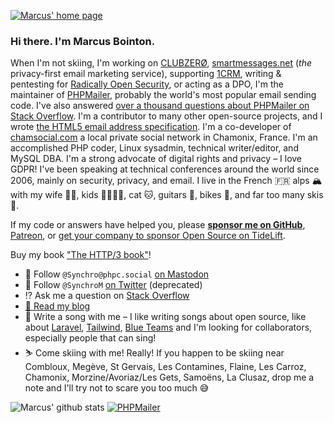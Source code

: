 [![Marcus' home page](https://marcus.bointon.com/wp-content/uploads/github-profile-banner.jpg)](https://marcus.bointon.com/)

### Hi there. I'm Marcus Bointon.

When I'm not skiing, I'm working on [CLUBZERØ](https://www.clubzero.co), [smartmessages.net](https://info.smartmessages.net/) (*the* privacy-first email marketing service), supporting [1CRM](https://www.syniah.com/), writing & pentesting for [Radically Open Security](https://radicallyopensecurity.com/), or acting as a DPO, I'm the maintainer of [PHPMailer](https://github.com/PHPMailer/PHPMailer), probably the world's most popular email sending code. I've also answered [over a thousand questions about PHPMailer on Stack Overflow](https://stackoverflow.com/search?q=user:333340+[phpmailer]). I'm a contributor to many other open-source projects, and I wrote [the HTML5 email address specification](https://www.whatwg.org/specs/web-apps/current-work/#e-mail-state-(type=email)). I'm a co-developer of [chamsocial.com](https://chamsocial.com/) a local private social network in Chamonix, France. I'm an accomplished PHP coder, Linux sysadmin, technical writer/editor, and MySQL DBA. I'm a strong advocate of digital rights and privacy – I love GDPR! I've been speaking at technical conferences around the world since 2006, mainly on security, privacy, and email. I live in the French 🇫🇷 alps 🏔 with my wife 👩🏻, kids 👦🏼👧🏻, cat 🐱, guitars 🎸, bikes 🚵, and far too many skis 🎿.

If my code or answers have helped you, please [**sponsor me on GitHub**](https://github.com/sponsors/Synchro), [Patreon](https://www.patreon.com/marcusbointon), or [get your company to sponsor Open Source on TideLift](https://tidelift.com/subscription/pkg/packagist-phpmailer-phpmailer?utm_source=packagist-phpmailer-phpmailer&utm_medium=referral&utm_campaign=enterprise&utm_term=repo).

Buy my book ["The HTTP/3 book"](https://leanpub.com/thehttp3book)!

- 🐘 Follow `@Synchro@phpc.social` [on Mastodon](https://phpc.social/Synchro)
- 🦆 Follow `@SynchroM` [on Twitter](https://twitter.com/SynchroM) (deprecated)
- ⁉️ Ask me a question on [Stack Overflow](https://stackoverflow.com/users/333340/synchro)
- [📘 Read my blog](https://marcus.bointon.com/)
- 🎸 Write a song with me – I like writing songs about open source, like about [Laravel](https://marcus.bointon.com/the-good-ship-laravel/), [Tailwind](https://marcus.bointon.com/tailwind-the-song/), [Blue Teams](https://marcus.bointon.com/blue-team-the-song/) and I'm looking for collaborators, especially people that can sing!
- ⛷ Come skiing with me! Really! If you happen to be skiing near Combloux, Megève, St Gervais, Les Contamines, Flaine, Les Carroz, Chamonix, Morzine/Avoriaz/Les Gets, Samoëns, La Clusaz, drop me a note and I'll try not to scare you too much 😅

![Marcus' github stats](https://github-readme-stats.vercel.app/api?username=synchro&show_icons=true&theme=blue-green)
[![PHPMailer](https://github-readme-stats.vercel.app/api/pin/?username=PHPMailer&repo=PHPMailer&theme=blue-green)](https://github.com/PHPMailer/PHPMailer)

<!--
**Synchro/Synchro** is a ✨ _special_ ✨ repository because its `README.md` (this file) appears on your GitHub profile.

Here are some ideas to get you started:

- 🔭 I’m currently working on ...
- 🌱 I’m currently learning ...
- 👯 I’m looking to collaborate on ...
- 🤔 I’m looking for help with ...
- 💬 Ask me about ...
- 📫 How to reach me: ...
- 😄 Pronouns: He/him
- ⚡ Fun fact: ...
-->

